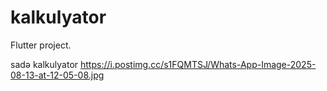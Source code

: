 # kalkulyator
Flutter project.

sadə kalkulyator
https://i.postimg.cc/s1FQMTSJ/Whats-App-Image-2025-08-13-at-12-05-08.jpg
